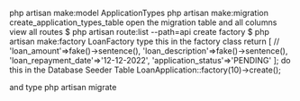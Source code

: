 php artisan make:model ApplicationTypes
php artisan make:migration create_application_types_table
open the migration table and all columns
view all routes
$ php artisan route:list --path=api
create factory
$ php artisan make:factory LoanFactory
type this in the factory class
    return [
            //
            'loan_amount'=>fake()->sentence(),
             'loan_description'=>fake()->sentence(),
             'loan_repayment_date'=>'12-12-2022',
             'application_status'=>'PENDING'
        ];
        do this in the Database Seeder Table
        LoanApplication::factory(10)->create();

and type php artisan migrate